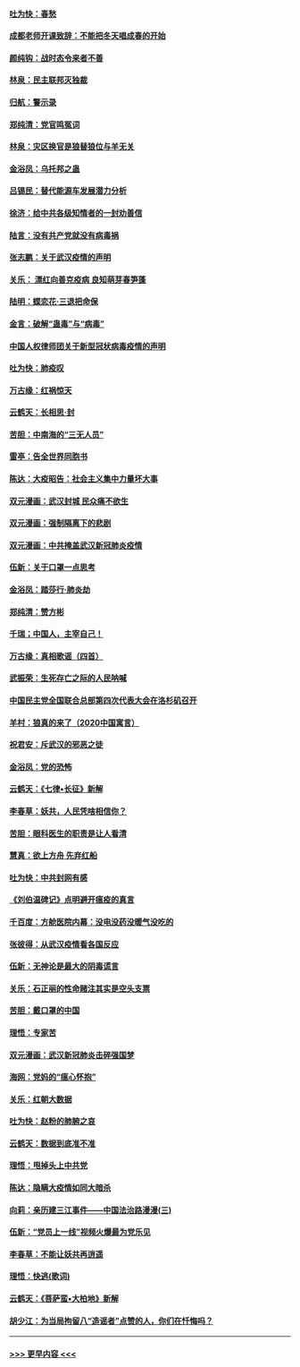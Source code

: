 #### [吐为快：春愁](../pages/nsc993/n11872801.md?t=02161933) 
#### [成都老师开课致辞：不能把冬天唱成春的开始](../pages/nsc993/n11872653.md?t=02161933) 
#### [颜纯钩：战时态令来者不善](../pages/nsc993/n11872011.md?t=02161933) 
#### [林泉：民主联邦灭独裁](../pages/nsc993/n11870998.md?t=02161933) 
#### [归航：警示录](../pages/nsc993/n11870963.md?t=02161933) 
#### [郑纯清：党官鸣冤词](../pages/nsc993/n11870938.md?t=02161933) 
#### [林泉：灾区换官是狼替狼位与羊无关](../pages/nsc993/n11870896.md?t=02161933) 
#### [金浴凤：乌托邦之蛊](../pages/nsc993/n11870879.md?t=02161933) 
#### [吕锡民：替代能源车发展潜力分析](../pages/nsc993/n11870656.md?t=02161933) 
#### [徐济：给中共各级知情者的一封劝善信](../pages/nsc993/n11868561.md?t=02161933) 
#### [陆言：没有共产党就没有病毒祸](../pages/nsc993/n11868232.md?t=02161933) 
#### [张志鹏：关于武汉疫情的声明](../pages/nsc993/n11867182.md?t=02161933) 
#### [关乐： 漂红向善克疫病 良知萌芽春笋蓬](../pages/nsc993/n11865710.md?t=02161933) 
#### [陆明：蝶恋花‧三退把命保](../pages/nsc993/n11865673.md?t=02161933) 
#### [金言：破解“蛊毒”与“病毒”](../pages/nsc993/n11864103.md?t=02161933) 
#### [中国人权律师团关于新型冠状病毒疫情的声明](../pages/nsc993/n11864249.md?t=02161933) 
#### [吐为快：肺疫叹](../pages/nsc993/n11864027.md?t=02161933) 
#### [万古缘：红祸惊天](../pages/nsc993/n11864079.md?t=02161933) 
#### [云鹤天：长相思‧封](../pages/nsc993/n11864006.md?t=02161933) 
#### [苦胆：中南海的“三无人员”](../pages/nsc993/n11862997.md?t=02161933) 
#### [雷亭：告全世界同胞书](../pages/nsc993/n11862572.md?t=02161933) 
#### [陈达：大疫昭告：社会主义集中力量坏大事](../pages/nsc993/n11859419.md?t=02161933) 
#### [双元漫画：武汉封城 民众痛不欲生](../pages/nsc993/n11859287.md?t=02161933) 
#### [双元漫画：强制隔离下的悲剧](../pages/nsc993/n11859244.md?t=02161933) 
#### [双元漫画：中共掩盖武汉新冠肺炎疫情](../pages/nsc993/n11858249.md?t=02161933) 
#### [伍新：关于口罩一点思考](../pages/nsc993/n11859195.md?t=02161933) 
#### [金浴凤：踏莎行‧肺炎劫](../pages/nsc993/n11858227.md?t=02161933) 
#### [郑纯清：赞方彬](../pages/nsc993/n11856803.md?t=02161933) 
#### [千瑞；中国人，主宰自己！](../pages/nsc993/n11856793.md?t=02161933) 
#### [万古缘：真相歌谣（四首）](../pages/nsc993/n11856263.md?t=02161933) 
#### [武振荣：生死存亡之际的人民呐喊](../pages/nsc993/n11856256.md?t=02161933) 
#### [中国民主党全国联合总部第四次代表大会在洛杉矶召开](../pages/nsc993/n11856344.md?t=02161933) 
#### [羊村：狼真的来了（2020中国寓言）](../pages/nsc993/n11856229.md?t=02161933) 
#### [祝君安：斥武汉的邪恶之徒](../pages/nsc993/n11855861.md?t=02161933) 
#### [金浴凤：党的恐怖](../pages/nsc993/n11855849.md?t=02161933) 
#### [云鹤天：《七律▪长征》新解](../pages/nsc993/n11855479.md?t=02161933) 
#### [李春草：妖共，人民凭啥相信你？](../pages/nsc993/n11855196.md?t=02161933) 
#### [苦胆：眼科医生的职责是让人看清](../pages/nsc993/n11853840.md?t=02161933) 
#### [慧真：欲上方舟 先弃红船](../pages/nsc993/n11853483.md?t=02161933) 
#### [吐为快：中共封网有感](../pages/nsc993/n11852575.md?t=02161933) 
#### [《刘伯温碑记》点明避开瘟疫的真言](../pages/nsc993/n11852128.md?t=02161933) 
#### [千百度：方舱医院内幕：没电没药没暖气没吃的](../pages/nsc993/n11850211.md?t=02161933) 
#### [张彼得：从武汉疫情看各国反应](../pages/nsc993/n11850102.md?t=02161933) 
#### [伍新：无神论是最大的阴毒谎言](../pages/nsc993/n11846129.md?t=02161933) 
#### [关乐：石正丽的性命赌注其实是空头支票](../pages/nsc993/n11846109.md?t=02161933) 
#### [苦胆：戴口罩的中国](../pages/nsc993/n11845576.md?t=02161933) 
#### [理悟：专家苦](../pages/nsc993/n11845564.md?t=02161933) 
#### [双元漫画：武汉新冠肺炎击碎强国梦](../pages/nsc993/n11843320.md?t=02161933) 
#### [海网：党妈的“瘟心怀抱”](../pages/nsc993/n11840740.md?t=02161933) 
#### [关乐：红朝大数据](../pages/nsc993/n11840675.md?t=02161933) 
#### [吐为快：赵粉的肺腑之哀](../pages/nsc993/n11840618.md?t=02161933) 
#### [云鹤天：数据到底准不准](../pages/nsc993/n11840325.md?t=02161933) 
#### [理悟：甩掉头上中共党](../pages/nsc993/n11838826.md?t=02161933) 
#### [陈达：隐瞒大疫情如同大暗杀](../pages/nsc993/n11838771.md?t=02161933) 
#### [向莉：亲历建三江事件——中国法治路漫漫(三)](../pages/nsc993/n11831825.md?t=02161933) 
#### [伍新：“党员上一线”视频火爆最为党乐见](../pages/nsc993/n11838200.md?t=02161933) 
#### [李春草：不能让妖共再逍遥](../pages/nsc993/n11838102.md?t=02161933) 
#### [理悟：快逃(歌词)](../pages/nsc993/n11838083.md?t=02161933) 
#### [云鹤天：《菩萨蛮▪大柏地》新解](../pages/nsc993/n11838059.md?t=02161933) 
#### [胡少江：为当局拘留八“造谣者”点赞的人，你们在忏悔吗？](../pages/nsc993/n11836801.md?t=02161933) 

----
#### [ >>> 更早内容 <<< ](../indexes/nsc993-earlier.md)
